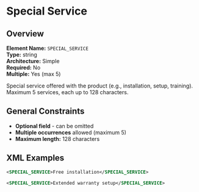 # Special Service

## Overview

**Element Name:** `SPECIAL_SERVICE`  
**Type:** string  
**Architecture:** Simple  
**Required:** No  
**Multiple:** Yes (max 5)  

Special service offered with the product (e.g., installation, setup, training). Maximum 5 services, each up to 128 characters.



## General Constraints

- **Optional field** - can be omitted
- **Multiple occurrences** allowed (maximum 5)
- **Maximum length:** 128 characters

## XML Examples

```xml
<SPECIAL_SERVICE>Free installation</SPECIAL_SERVICE>
```

```xml
<SPECIAL_SERVICE>Extended warranty setup</SPECIAL_SERVICE>
```




